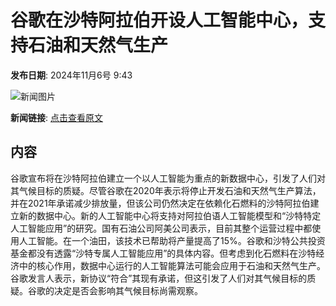 # 谷歌在沙特阿拉伯开设人工智能中心，支持石油和天然气生产

**发布日期**: 2024年11月6号 9:43

![新闻图片](https://pic.chinaz.com/picmap/201811151621143997_48.jpg)

**新闻链接**: [点击查看原文](https://www.aibase.com/zh/news/13024)

## 内容

谷歌宣布将在沙特阿拉伯建立一个以人工智能为重点的新数据中心，引发了人们对其气候目标的质疑。尽管谷歌在2020年表示将停止开发石油和天然气生产算法，并在2021年承诺减少排放量，但该公司仍然决定在依赖化石燃料的沙特阿拉伯建立新的数据中心。新的人工智能中心将支持对阿拉伯语人工智能模型和“沙特特定人工智能应用”的研究。国有石油公司阿美公司表示，目前其整个运营过程中都使用人工智能。在一个油田，该技术已帮助将产量提高了15%。谷歌和沙特公共投资基金都没有透露“沙特专属人工智能应用”的具体内容。但考虑到化石燃料在沙特经济中的核心作用，数据中心运行的人工智能算法可能会应用于石油和天然气生产。谷歌发言人表示，新协议“符合”其现有承诺，但这引发了人们对其气候目标的质疑。谷歌的决定是否会影响其气候目标尚需观察。
